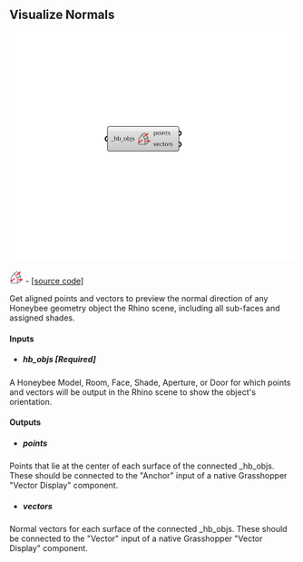 ## Visualize Normals

![](../../images/components/Visualize_Normals.png)

![](../../images/icons/Visualize_Normals.png) - [[source code]](https://github.com/ladybug-tools/honeybee-grasshopper-core/blob/master/honeybee_grasshopper_core/src//HB%20Visualize%20Normals.py)


Get aligned points and vectors to preview the normal direction of any Honeybee geometry object the Rhino scene, including all sub-faces and assigned shades. 



#### Inputs
* ##### hb_objs [Required]
A Honeybee Model, Room, Face, Shade, Aperture, or Door for which points and vectors will be output in the Rhino scene to show the object's orientation. 

#### Outputs
* ##### points
Points that lie at the center of each surface of the connected _hb_objs. These should be connected to the "Anchor" input of a native Grasshopper "Vector Display" component. 
* ##### vectors
Normal vectors for each surface of the connected _hb_objs. These should be connected to the "Vector" input of a native Grasshopper "Vector Display" component. 